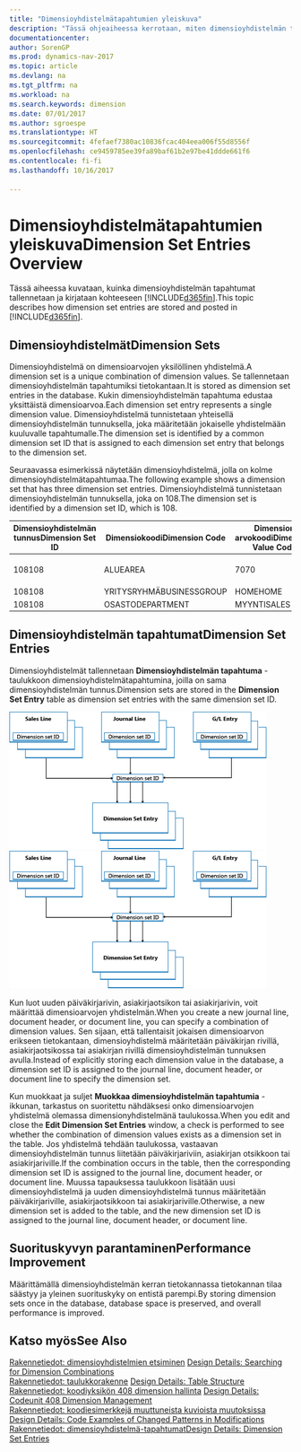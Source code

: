 ```yaml
---
title: "Dimensioyhdistelmätapahtumien yleiskuva"
description: "Tässä ohjeaiheessa kerrotaan, miten dimensioyhdistelmän tapahtumat tallennetaan ja kirjataan ohjelmassa [!INCLUDE[d365fin](includes/d365fin_md.md)]."
documentationcenter: 
author: SorenGP
ms.prod: dynamics-nav-2017
ms.topic: article
ms.devlang: na
ms.tgt_pltfrm: na
ms.workload: na
ms.search.keywords: dimension
ms.date: 07/01/2017
ms.author: sgroespe
ms.translationtype: HT
ms.sourcegitcommit: 4fefaef7380ac10836fcac404eea006f55d8556f
ms.openlocfilehash: ce9459785ee39fa89baf61b2e97be41ddde661f6
ms.contentlocale: fi-fi
ms.lasthandoff: 10/16/2017

---
```

# <a name="dimension-set-entries-overview"></a><span data-ttu-id="e2499-103">Dimensioyhdistelmätapahtumien yleiskuva</span><span class="sxs-lookup"><span data-stu-id="e2499-103">Dimension Set Entries Overview</span></span>
<span data-ttu-id="e2499-104">Tässä aiheessa kuvataan, kuinka dimensioyhdistelmän tapahtumat tallennetaan ja kirjataan kohteeseen [!INCLUDE[d365fin](includes/d365fin_md.md)].</span><span class="sxs-lookup"><span data-stu-id="e2499-104">This topic describes how dimension set entries are stored and posted in [!INCLUDE[d365fin](includes/d365fin_md.md)].</span></span>  
  
## <a name="dimension-sets"></a><span data-ttu-id="e2499-105">Dimensioyhdistelmät</span><span class="sxs-lookup"><span data-stu-id="e2499-105">Dimension Sets</span></span>  
<span data-ttu-id="e2499-106">Dimensioyhdistelmä on dimensioarvojen yksilöllinen yhdistelmä.</span><span class="sxs-lookup"><span data-stu-id="e2499-106">A dimension set is a unique combination of dimension values.</span></span> <span data-ttu-id="e2499-107">Se tallennetaan dimensioyhdistelmän tapahtumiksi tietokantaan.</span><span class="sxs-lookup"><span data-stu-id="e2499-107">It is stored as dimension set entries in the database.</span></span> <span data-ttu-id="e2499-108">Kukin dimensioyhdistelmän tapahtuma edustaa yksittäistä dimensioarvoa.</span><span class="sxs-lookup"><span data-stu-id="e2499-108">Each dimension set entry represents a single dimension value.</span></span> <span data-ttu-id="e2499-109">Dimensioyhdistelmä tunnistetaan yhteisellä dimensioyhdistelmän tunnuksella, joka määritetään jokaiselle yhdistelmään kuuluvalle tapahtumalle.</span><span class="sxs-lookup"><span data-stu-id="e2499-109">The dimension set is identified by a common dimension set ID that is assigned to each dimension set entry that belongs to the dimension set.</span></span>  
  
<span data-ttu-id="e2499-110">Seuraavassa esimerkissä näytetään dimensioyhdistelmä, jolla on kolme dimensioyhdistelmätapahtumaa.</span><span class="sxs-lookup"><span data-stu-id="e2499-110">The following example shows a dimension set that has three dimension set entries.</span></span> <span data-ttu-id="e2499-111">Dimensioyhdistelmä tunnistetaan dimensioyhdistelmän tunnuksella, joka on 108.</span><span class="sxs-lookup"><span data-stu-id="e2499-111">The dimension set is identified by a dimension set ID, which is 108.</span></span>  
  
|<span data-ttu-id="e2499-112">Dimensioyhdistelmän tunnus</span><span class="sxs-lookup"><span data-stu-id="e2499-112">Dimension Set ID</span></span>|<span data-ttu-id="e2499-113">Dimensiokoodi</span><span class="sxs-lookup"><span data-stu-id="e2499-113">Dimension Code</span></span>|<span data-ttu-id="e2499-114">Dimension arvokoodi</span><span class="sxs-lookup"><span data-stu-id="e2499-114">Dimension Value Code</span></span>|<span data-ttu-id="e2499-115">Dimensioarvon nimi</span><span class="sxs-lookup"><span data-stu-id="e2499-115">Dimension Value Name</span></span>|  
|----------------------|--------------------|--------------------------|--------------------------|  
|<span data-ttu-id="e2499-116">108</span><span class="sxs-lookup"><span data-stu-id="e2499-116">108</span></span>|<span data-ttu-id="e2499-117">ALUE</span><span class="sxs-lookup"><span data-stu-id="e2499-117">AREA</span></span>|<span data-ttu-id="e2499-118">70</span><span class="sxs-lookup"><span data-stu-id="e2499-118">70</span></span>|<span data-ttu-id="e2499-119">Pohjois-Amerikka</span><span class="sxs-lookup"><span data-stu-id="e2499-119">America North</span></span>|  
|<span data-ttu-id="e2499-120">108</span><span class="sxs-lookup"><span data-stu-id="e2499-120">108</span></span>|<span data-ttu-id="e2499-121">YRITYSRYHMÄ</span><span class="sxs-lookup"><span data-stu-id="e2499-121">BUSINESSGROUP</span></span>|<span data-ttu-id="e2499-122">HOME</span><span class="sxs-lookup"><span data-stu-id="e2499-122">HOME</span></span>|<span data-ttu-id="e2499-123">Kotitalous</span><span class="sxs-lookup"><span data-stu-id="e2499-123">Home</span></span>|  
|<span data-ttu-id="e2499-124">108</span><span class="sxs-lookup"><span data-stu-id="e2499-124">108</span></span>|<span data-ttu-id="e2499-125">OSASTO</span><span class="sxs-lookup"><span data-stu-id="e2499-125">DEPARTMENT</span></span>|<span data-ttu-id="e2499-126">MYYNTI</span><span class="sxs-lookup"><span data-stu-id="e2499-126">SALES</span></span>|<span data-ttu-id="e2499-127">Myynti</span><span class="sxs-lookup"><span data-stu-id="e2499-127">Sales</span></span>|  
  
## <a name="dimension-set-entries"></a><span data-ttu-id="e2499-128">Dimensioyhdistelmän tapahtumat</span><span class="sxs-lookup"><span data-stu-id="e2499-128">Dimension Set Entries</span></span>  
<span data-ttu-id="e2499-129">Dimensioyhdistelmät tallennetaan **Dimensioyhdistelmän tapahtuma** -taulukkoon dimensioyhdistelmätapahtumina, joilla on sama dimensioyhdistelmän tunnus.</span><span class="sxs-lookup"><span data-stu-id="e2499-129">Dimension sets are stored in the **Dimension Set Entry** table as dimension set entries with the same dimension set ID.</span></span>  
  
<span data-ttu-id="e2499-130">![Dimensiotapahtumien yleiskuvaus](media/dimensionentrynav7.png "DimensionEntryNAV7")</span><span class="sxs-lookup"><span data-stu-id="e2499-130">![Dimension Entry overview](media/dimensionentrynav7.png "DimensionEntryNAV7")</span></span>  
  
<span data-ttu-id="e2499-131">Kun luot uuden päiväkirjarivin, asiakirjaotsikon tai asiakirjarivin, voit määrittää dimensioarvojen yhdistelmän.</span><span class="sxs-lookup"><span data-stu-id="e2499-131">When you create a new journal line, document header, or document line, you can specify a combination of dimension values.</span></span> <span data-ttu-id="e2499-132">Sen sijaan, että tallentaisit jokaisen dimensioarvon erikseen tietokantaan, dimensioyhdistelmä määritetään päiväkirjan rivillä, asiakirjaotsikossa tai asiakirjan rivillä dimensioyhdistelmän tunnuksen avulla.</span><span class="sxs-lookup"><span data-stu-id="e2499-132">Instead of explicitly storing each dimension value in the database, a dimension set ID is assigned to the journal line, document header, or document line to specify the dimension set.</span></span>  
  
<span data-ttu-id="e2499-133">Kun muokkaat ja suljet **Muokkaa dimensioyhdistelmän tapahtumia** -ikkunan, tarkastus on suoritettu nähdäksesi onko dimensioarvojen yhdistelmä olemassa dimensionyhdistelmänä taulukossa.</span><span class="sxs-lookup"><span data-stu-id="e2499-133">When you edit and close the **Edit Dimension Set Entries** window, a check is performed to see whether the combination of dimension values exists as a dimension set in the table.</span></span> <span data-ttu-id="e2499-134">Jos yhdistelmä tehdään taulukossa, vastaavan dimensioyhdistelmän tunnus liitetään päiväkirjariviin, asiakirjan otsikkoon tai asiakirjariville.</span><span class="sxs-lookup"><span data-stu-id="e2499-134">If the combination occurs in the table, then the corresponding dimension set ID is assigned to the journal line, document header, or document line.</span></span> <span data-ttu-id="e2499-135">Muussa tapauksessa taulukkoon lisätään uusi dimensioyhdistelmä ja uuden dimensioyhdistelmä tunnus määritetään päiväkirjariville, asiakirjaotsikkoon tai asiakirjariville.</span><span class="sxs-lookup"><span data-stu-id="e2499-135">Otherwise, a new dimension set is added to the table, and the new dimension set ID is assigned to the journal line, document header, or document line.</span></span>  
  
## <a name="performance-improvement"></a><span data-ttu-id="e2499-136">Suorituskyvyn parantaminen</span><span class="sxs-lookup"><span data-stu-id="e2499-136">Performance Improvement</span></span>  
<span data-ttu-id="e2499-137">Määrittämällä dimensioyhdistelmän kerran tietokannassa tietokannan tilaa säästyy ja yleinen suorituskyky on entistä parempi.</span><span class="sxs-lookup"><span data-stu-id="e2499-137">By storing dimension sets once in the database, database space is preserved, and overall performance is improved.</span></span>  
  
## <a name="see-also"></a><span data-ttu-id="e2499-138">Katso myös</span><span class="sxs-lookup"><span data-stu-id="e2499-138">See Also</span></span>  
<span data-ttu-id="e2499-139">[Rakennetiedot: dimensioyhdistelmien etsiminen](design-details-searching-for-dimension-combinations.md) </span><span class="sxs-lookup"><span data-stu-id="e2499-139">[Design Details: Searching for Dimension Combinations](design-details-searching-for-dimension-combinations.md) </span></span>  
<span data-ttu-id="e2499-140">[Rakennetiedot: taulukkorakenne](design-details-table-structure.md) </span><span class="sxs-lookup"><span data-stu-id="e2499-140">[Design Details: Table Structure](design-details-table-structure.md) </span></span>  
<span data-ttu-id="e2499-141">[Rakennetiedot: koodiyksikön 408 dimension hallinta](design-details-codeunit-408-dimension-management.md) </span><span class="sxs-lookup"><span data-stu-id="e2499-141">[Design Details: Codeunit 408 Dimension Management](design-details-codeunit-408-dimension-management.md) </span></span>  
<span data-ttu-id="e2499-142">[Rakennetiedot: koodiesimerkkejä muuttuneista kuvioista muutoksissa](design-details-code-examples-of-changed-patterns-in-modifications.md) </span><span class="sxs-lookup"><span data-stu-id="e2499-142">[Design Details: Code Examples of Changed Patterns in Modifications](design-details-code-examples-of-changed-patterns-in-modifications.md) </span></span>  
[<span data-ttu-id="e2499-143">Rakennetiedot: dimensioyhdistelmä-tapahtumat</span><span class="sxs-lookup"><span data-stu-id="e2499-143">Design Details: Dimension Set Entries</span></span>](design-details-dimension-set-entries.md)   

